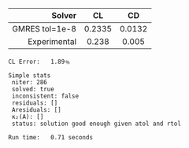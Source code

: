 |          Solver | CL      | CD      |
| --------------: | :-----: | :-----: |
|  GMRES tol=1e-8 | 0.2335  | 0.0132  |
|    Experimental | 0.238   | 0.005   |

	CL Error:	1.89﹪

	Simple stats
	 niter: 286
	 solved: true
	 inconsistent: false
	 residuals: []
	 Aresiduals: []
	 κ₂(A): []
	 status: solution good enough given atol and rtol
	
	Run time:	0.71 seconds

